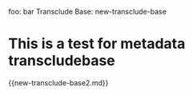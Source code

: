 foo: bar
Transclude Base: new-transclude-base

# This is a test for metadata transcludebase

{{new-transclude-base2.md}}